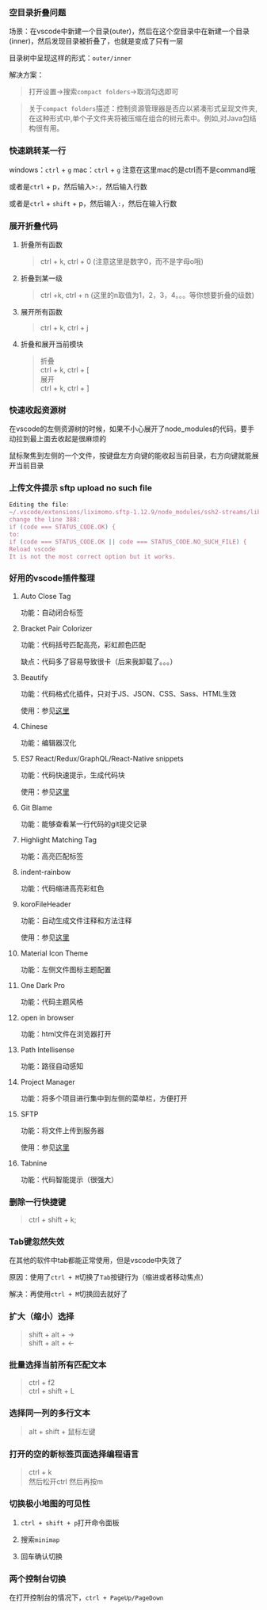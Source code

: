 <!--
 * @Date: 2020-11-03 14:22:26
 * @LastEditors: Lq
 * @LastEditTime: 2022-07-11 14:30:16
 * @FilePath: \learnningNotes\vscode\index.md
-->
### 空目录折叠问题

场景：在vscode中新建一个目录(outer)，然后在这个空目录中在新建一个目录(inner)，然后发现目录被折叠了，也就是变成了只有一层

目录树中呈现这样的形式：`outer/inner`

解决方案：

> 打开设置->搜索`compact folders`->取消勾选即可

> 关于`compact folders`描述：控制资源管理器是否应以紧凑形式呈现文件夹,在这种形式中,单个子文件夹将被压缩在组合的树元素中。例如,对Java包结构很有用。

### 快速跳转某一行

windows：`ctrl` + `g`
mac：`ctrl` + `g` 注意在这里mac的是ctrl而不是command哦

或者是`ctrl` + p，然后输入`>:`，然后输入行数

或者是`ctrl` + `shift` + p，然后输入`:`，然后在输入行数


### 展开折叠代码

1. 折叠所有函数

    > ctrl + k, ctrl + 0 (注意这里是数字0，而不是字母o哦)

2. 折叠到某一级

    > ctrl +k, ctrl + n (这里的n取值为1，2，3，4。。。等你想要折叠的级数)

3. 展开所有函数

    > ctrl + k, ctrl + j

4. 折叠和展开当前模块

    > 折叠  
    > ctrl + k, ctrl + [  
    > 展开  
    > ctrl + k, ctrl + ]


### 快速收起资源树

在vscode的左侧资源树的时候，如果不小心展开了node_modules的代码，要手动拉到最上面去收起是很麻烦的

鼠标聚焦到左侧的一个文件，按键盘左方向键的能收起当前目录，右方向键就能展开当前目录

### 上传文件提示 sftp upload no such file
```js
Editing the file:
~/.vscode/extensions/liximomo.sftp-1.12.9/node_modules/ssh2-streams/lib/sftp.js
change the line 388:
if (code === STATUS_CODE.OK) {
to:
if (code === STATUS_CODE.OK || code === STATUS_CODE.NO_SUCH_FILE) {
Reload vscode
It is not the most correct option but it works.
```

### 好用的vscode插件整理

1. Auto Close Tag
   
   功能：自动闭合标签

2. Bracket Pair Colorizer

    功能：代码括号匹配高亮，彩虹颜色匹配

    缺点：代码多了容易导致很卡（后来我卸载了。。。）

3. Beautify

    功能：代码格式化插件，只对于JS、JSON、CSS、Sass、HTML生效

    使用：参见[这里](https://blog.csdn.net/zwli96/article/details/86543130)

4. Chinese

    功能：编辑器汉化

5. ES7 React/Redux/GraphQL/React-Native snippets

    功能：代码快速提示，生成代码块

    使用：参见[这里](https://marketplace.visualstudio.com/items?itemName=dsznajder.es7-react-js-snippets)

6. Git Blame

    功能：能够查看某一行代码的git提交记录

7. Highlight Matching Tag

    功能：高亮匹配标签

8. indent-rainbow

    功能：代码缩进高亮彩虹色

9.  koroFileHeader

    功能：自动生成文件注释和方法注释

    使用：参见[这里](https://marketplace.visualstudio.com/items?itemName=OBKoro1.korofileheader)

10. Material Icon Theme

    功能：左侧文件图标主题配置

11. One Dark Pro

    功能：代码主题风格

12. open in browser

    功能：html文件在浏览器打开

13. Path Intellisense

    功能：路径自动感知

14. Project Manager

    功能：将多个项目进行集中到左侧的菜单栏，方便打开

15. SFTP

    功能：将文件上传到服务器

    使用：参见[这里](https://blog.csdn.net/qq_43382853/article/details/104791852)

16. Tabnine

    功能：代码智能提示（很强大）

### 删除一行快捷键

> ctrl + shift + k;

### Tab键忽然失效

在其他的软件中tab都能正常使用，但是vscode中失效了

原因：使用了`ctrl + M`切换了`Tab`按键行为（缩进或者移动焦点）

解决：再使用`ctrl + M`切换回去就好了

### 扩大（缩小）选择

> shift + alt + →  
> shift + alt + ←

### 批量选择当前所有匹配文本

> ctrl + f2  
> ctrl + shift + L

### 选择同一列的多行文本

> alt + shift + 鼠标左键

### 打开的空的新标签页面选择编程语言

> ctrl + k  
> 然后松开ctrl 
> 然后再按m

### 切换极小地图的可见性

1. `ctrl + shift + p`打开命令面板

2. 搜索`minimap`

3. 回车确认切换

### 两个控制台切换

在打开控制台的情况下，`ctrl + PageUp/PageDown`